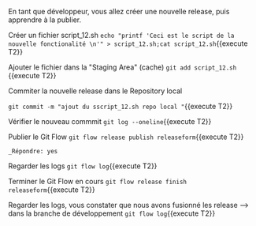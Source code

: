 En tant que développeur, vous allez créer une nouvelle release, puis apprendre à la publier. 

 Créer un fichier script_12.sh
 `echo "printf 'Ceci est le script de la nouvelle fonctionalité \n'" > script_12.sh;cat script_12.sh`{{execute T2}}
 
 Ajouter le fichier dans la "Staging Area" (cache)
 `git add script_12.sh `{{execute T2}}
 
 Commiter la nouvelle release dans le Repository local 
 
 `git commit -m "ajout du sscript_12.sh repo local "`{{execute T2}}
   
 Vérifier le nouveau commmit
 `git log --oneline`{{execute T2}}
 
 Publier le Git Flow 
 `git flow release publish releaseform`{{execute T2}}
 
 ```
 _Répondre: yes
  ```
 
 Regarder les logs 
 `git flow log`{{execute T2}}
 
 Terminer le Git Flow en cours 
 `git flow release finish releaseform`{{execute T2}}

 Regarder les logs, vous constater que nous avons fusionné les release -->  dans la branche de développement 
 `git flow log`{{execute T2}}
